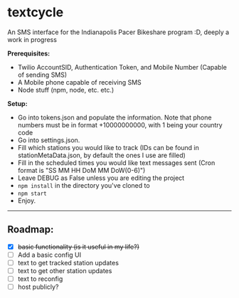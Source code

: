 # textcycle
An SMS interface for the Indianapolis Pacer Bikeshare program :D, deeply a work in progress

**Prerequisites:**

 * Twilio AccountSID, Authentication Token, and Mobile Number (Capable of sending SMS)
 * A Mobile phone capable of receiving SMS
 * Node stuff (npm, node, etc. etc.)
  
**Setup:**
  
 * Go into tokens.json and populate the information.  Note that phone numbers must be in format +10000000000, with 1 being your    country     code
 * Go into settings.json.
 * Fill which stations you would like to track (IDs can be found in stationMetaData.json, by default the ones I use are filled)
 * Fill in the scheduled times you would like text messages sent (Cron format is "SS MM HH DoM MM DoW(0-6)")
 * Leave DEBUG as False unless you are editing the project
 * `npm install` in the directory you've cloned to
 * `npm start`
 * Enjoy.

* * *

## Roadmap:

 * [x] ~~basic functionality (is it useful in my life?)~~
 * [ ] Add a basic config UI
 * [ ] text to get tracked station updates
 * [ ] text to get other station updates
 * [ ] text to reconfig
 * [ ] host publicly? 
